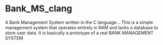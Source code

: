 # Bank_MS_clang
A Bank Management System written in the C language...
This is a simple management system that operates entirely in RAM and lacks a database to store user data.
It is basically a prototype of a real BANK MANAGEMENT SYSTEM 
